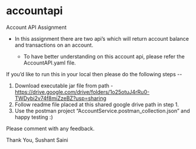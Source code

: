 # accountapi
Account API Assignment


  * In this assignment there are two api’s which will return account balance and transactions on an account.

      - To have better understanding on this account api, please refer the AccountAPI.yaml file.

If you’d like to run this in your local then please do the following steps --
  1. Download executable jar file from path - https://drive.google.com/drive/folders/1o25otuJ4rRu0-TWDybi2v74f8miZzeBZ?usp=sharing 
  2. Follow readme file placed at this shared google drive path in step 1.
  3. Use the postman project “AccountService.postman_collection.json” and happy testing :)

Please comment with any feedback.

Thank You,
Sushant Saini
